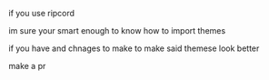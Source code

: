 if you use ripcord

im sure your smart enough to know how to import themes

if you have and chnages to make to make said themese look better

make a pr
